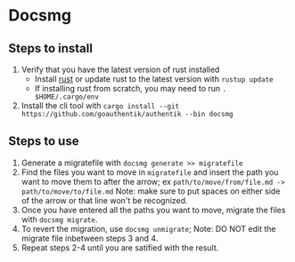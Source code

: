 # Docsmg
## Steps to install

1. Verify that you have the latest version of rust installed
    - Install [rust](rustup.rs) or update rust to the latest version with `rustup update`
    - If installing rust from scratch, you may need to run `. $HOME/.cargo/env`
2. Install the cli tool with `cargo install --git https://github.com/goauthentik/authentik --bin docsmg`

## Steps to use
1. Generate a migratefile with `docsmg generate >> migratefile`
2. Find the files you want to move in `migratefile` and insert the path you want to move them to after the arrow; ex `path/to/move/from/file.md -> path/to/move/to/file.md` Note: make sure to put spaces on either side of the arrow or that line won't be recognized.
3. Once you have entered all the paths you want to move, migrate the files with `docsmg migrate`.
4. To revert the migration, use `docsmg unmigrate`; Note: DO NOT edit the migrate file inbetween steps 3 and 4.
5. Repeat steps 2-4 until you are satified with the result.
